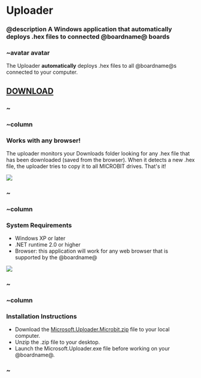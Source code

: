 # Uploader

### @description A Windows application that automatically deploys .hex files to connected @boardname@ boards

### ~avatar avatar

The Uploader **automatically** deploys .hex files to all @boardname@s connected to your computer.

## [DOWNLOAD](https://www.pxt.io/microbit-uploader.zip)

### ~

### ~column 

### Works with any browser!

The uploader monitors your Downloads folder looking for any .hex file that has been downloaded (saved from the browser). 
When it detects a new .hex file, the uploader tries to copy it to all MICROBIT drives. 
That's it!

![](/static/uploader/tooltip.png)

### ~

### ~column 

### System Requirements

* Windows XP or later
* .NET runtime 2.0 or higher
* Browser: this application will work for any web browser that is supported by the @boardname@

![](/static/uploader/screenshot.png)

### ~

### ~column 

### Installation Instructions

* Download the [Microsoft.Uploader.Microbit.zip](https://pxt.microbit.org/microbit-uploader.zip) file to your local computer.
* Unzip the .zip file to your desktop.
* Launch the Microsoft.Uploader.exe file before working on your @boardname@.

### ~
